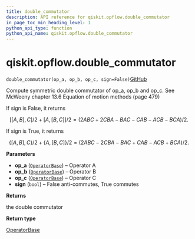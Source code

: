 ```yaml
---
title: double_commutator
description: API reference for qiskit.opflow.double_commutator
in_page_toc_min_heading_level: 1
python_api_type: function
python_api_name: qiskit.opflow.double_commutator
---
```


# qiskit.opflow\.double\_commutator

<span id="qiskit.opflow.double_commutator" />

`double_commutator(op_a, op_b, op_c, sign=False)`[GitHub](https://github.com/qiskit/qiskit/tree/stable/0.20/qiskit/opflow/utils.py "view source code")

Compute symmetric double commutator of op\_a, op\_b and op\_c. See McWeeny chapter 13.6 Equation of motion methods (page 479)

If sign is False, it returns

$$
[[A, B], C]/2 + [A, [B, C]]/2
= (2ABC + 2CBA - BAC - CAB - ACB - BCA)/2.
$$

If sign is True, it returns

$$
\lbrace[A, B], C\rbrace/2 + \lbrace A, [B, C]\rbrace/2
= (2ABC - 2CBA - BAC + CAB - ACB + BCA)/2.
$$

**Parameters**

*   **op\_a** ([`OperatorBase`](qiskit.opflow.OperatorBase "qiskit.opflow.operator_base.OperatorBase")) – Operator A
*   **op\_b** ([`OperatorBase`](qiskit.opflow.OperatorBase "qiskit.opflow.operator_base.OperatorBase")) – Operator B
*   **op\_c** ([`OperatorBase`](qiskit.opflow.OperatorBase "qiskit.opflow.operator_base.OperatorBase")) – Operator C
*   **sign** (`bool`) – False anti-commutes, True commutes

**Returns**

the double commutator

**Return type**

[OperatorBase](qiskit.opflow.OperatorBase "qiskit.opflow.OperatorBase")

